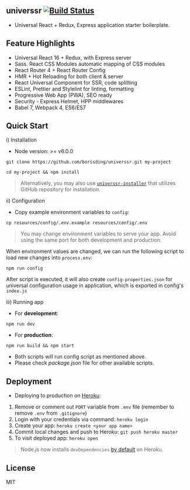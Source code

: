 ## universsr [![Build Status](https://travis-ci.org/borisding/universsr.svg?branch=master)](https://travis-ci.org/borisding/universsr)

- Universal React + Redux, Express application starter boilerplate.

## Feature Highlights

- Universal React 16 + Redux, with Express server
- Sass. React CSS Modules automatic mapping of CSS modules
- React Router 4 + React Router Config
- HMR + Hot Reloading for both client & server
- React Universal Component for SSR, code splitting
- ESLint, Prettier and Stylelint for linting, formatting
- Progressive Web App (PWA), SEO ready
- Security - Express Helmet, HPP middlewares
- Babel 7, Webpack 4, ES6/ES7

## Quick Start

i) Installation

- Node version: >= v6.0.0

```
git clone https://github.com/borisding/universsr.git my-project

cd my-project && npm install
```

> Alternatively, you may also use [`universsr-installer`](https://github.com/borisding/universsr-installer) that utilizes GitHub repository for installation.

ii) Configuration

- Copy example environment variables to `config`:

```
cp resources/config/.env.example resources/config/.env
```

> You may change environment variables to serve your app. Avoid using the same port for both development and production.

When environment values are changed, we can run the following script to load new changes into `process.env`:

```
npm run config
```

After script is executed, it will also create `config-properties.json` for universal configuration usage in application, which is exported in config's `index.js`

iii) Running app

- For **development**:

```
npm run dev
```

- For **production**:

```
npm run build && npm start
```

- Both scripts will run config script as mentioned above.
- Please check _package.json_ file for other available scripts.

## Deployment

- Deploying to production on [Heroku](https://www.heroku.com/):

1.  Remove or comment out `PORT` variable from `.env` file (remember to remove `.env` from `.gitignore`)
2.  Login with your credentials via command: `heroku login`
3.  Create your app: `heroku create <your app name>`
4.  Commit local changes and push to Heroku: `git push heroku master`
5.  To visit deployed app: `heroku open`

> Node.js now installs `devDependencies` [by default](https://devcenter.heroku.com/changelog-items/1376) on Heroku.

## License

MIT
